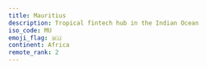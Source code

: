 ```yaml
---
title: Mauritius
description: Tropical fintech hub in the Indian Ocean
iso_code: MU
emoji_flag: 🇲🇺
continent: Africa
remote_rank: 2
---
```

